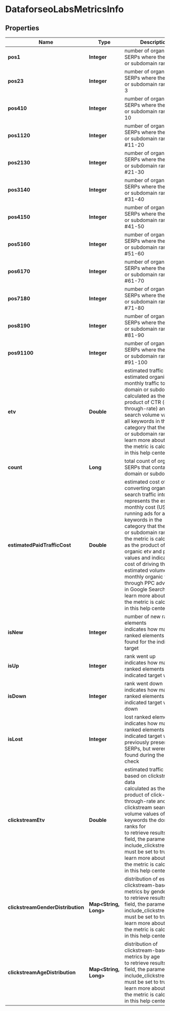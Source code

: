 # DataforseoLabsMetricsInfo


## Properties

| Name | Type | Description | Notes |
|------------ | ------------- | ------------- | -------------|
**pos1** | **Integer** | number of organic SERPs where the domain or subdomain ranks #1 |[optional]|
**pos23** | **Integer** | number of organic SERPs where the domain or subdomain ranks #2-3 |[optional]|
**pos410** | **Integer** | number of organic SERPs where the domain or subdomain ranks #4-10 |[optional]|
**pos1120** | **Integer** | number of organic SERPs where the domain or subdomain ranks #11-20 |[optional]|
**pos2130** | **Integer** | number of organic SERPs where the domain or subdomain ranks #21-30 |[optional]|
**pos3140** | **Integer** | number of organic SERPs where the domain or subdomain ranks #31-40 |[optional]|
**pos4150** | **Integer** | number of organic SERPs where the domain or subdomain ranks #41-50 |[optional]|
**pos5160** | **Integer** | number of organic SERPs where the domain or subdomain ranks #51-60 |[optional]|
**pos6170** | **Integer** | number of organic SERPs where the domain or subdomain ranks #61-70 |[optional]|
**pos7180** | **Integer** | number of organic SERPs where the domain or subdomain ranks #71-80 |[optional]|
**pos8190** | **Integer** | number of organic SERPs where the domain or subdomain ranks #81-90 |[optional]|
**pos91100** | **Integer** | number of organic SERPs where the domain or subdomain ranks #91-100 |[optional]|
**etv** | **Double** | estimated traffic volume<br>estimated organic monthly traffic to the domain or subdomain<br>calculated as the product of CTR (click-through-rate) and search volume values of all keywords in the category that the domain or subdomain ranks for<br>learn more about how the metric is calculated in this help center article |[optional]|
**count** | **Long** | total count of organic SERPs that contain the domain or subdomain |[optional]|
**estimatedPaidTrafficCost** | **Double** | estimated cost of converting organic search traffic into paid<br>represents the estimated monthly cost (USD) of running ads for all keywords in the category that the domain or subdomain ranks for<br>the metric is calculated as the product of organic etv and paid cpc values and indicates the cost of driving the estimated volume of monthly organic traffic through PPC advertising in Google Search<br>learn more about how the metric is calculated in this help center article |[optional]|
**isNew** | **Integer** | number of new ranked elements<br>indicates how many new ranked elements were found for the indicated target |[optional]|
**isUp** | **Integer** | rank went up<br>indicates how many ranked elements of the indicated target went up |[optional]|
**isDown** | **Integer** | rank went down<br>indicates how many ranked elements of the indicated target went down |[optional]|
**isLost** | **Integer** | lost ranked elements<br>indicates how many ranked elements of the indicated target were previously presented in SERPs, but weren’t found during the last check |[optional]|
**clickstreamEtv** | **Double** | estimated traffic volume based on clickstream data<br>calculated as the product of click-through-rate and clickstream search volume values of all keywords the domain ranks for<br>to retrieve results for this field, the parameter include_clickstream_data must be set to true<br>learn more about how the metric is calculated in this help center article |[optional]|
**clickstreamGenderDistribution** | **Map<String, Long>** | distribution of estimated clickstream-based metrics by gender<br>to retrieve results for this field, the parameter include_clickstream_data must be set to true<br>learn more about how the metric is calculated in this help center article |[optional]|
**clickstreamAgeDistribution** | **Map<String, Long>** | distribution of clickstream-based metrics by age<br>to retrieve results for this field, the parameter include_clickstream_data must be set to true<br>learn more about how the metric is calculated in this help center article |[optional]|